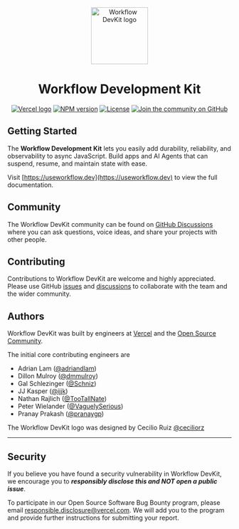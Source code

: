 <div align="center">
  <a href="https://useworkflow.dev">
    <picture>
      <source media="(prefers-color-scheme: dark)" srcset="https://useworkflow.dev/workflow-circle-symbol-dark.svg">
      <img alt="Workflow DevKit logo" src="https://useworkflow.dev/workflow-circle-symbol-light.svg" height="128">
    </picture>
  </a>
  <h1>Workflow Development Kit</h1>

<a href="https://vercel.com"><img alt="Vercel logo" src="https://img.shields.io/badge/MADE%20BY%20Vercel-000000.svg?style=for-the-badge&logo=Vercel&labelColor=000"></a>
<a href="https://www.npmjs.com/package/next"><img alt="NPM version" src="https://img.shields.io/npm/v/workflow?style=for-the-badge&labelColor=000000"></a>
<a href="https://github.com/vercel/workflow/blob/canary/license.md"><img alt="License" src="https://img.shields.io/npm/l/workflow.svg?style=for-the-badge&labelColor=000000"></a>
<a href="https://github.com/vercel/workflow/discussions"><img alt="Join the community on GitHub" src="https://img.shields.io/badge/Join%20the%20community-blueviolet.svg?style=for-the-badge&logo=Github&labelColor=000000&logoWidth=20"></a>

</div>

## Getting Started

The **Workflow Development Kit** lets you easily add durability, reliability, and observability to async JavaScript. Build apps and AI Agents that can suspend, resume, and maintain state with ease.

Visit [https://useworkflow.dev](https://useworkflow.dev) to view the full documentation.

## Community

The Workflow DevKit community can be found on [GitHub Discussions](https://github.com/vercel/workflow/discussions) where you can ask questions, voice ideas, and share your projects with other people.

## Contributing

Contributions to Workflow DevKit are welcome and highly appreciated. Please use GitHub [issues](https://github.com/vercel/workflow/issues) and [discussions](https://github.com/vercel/workflow/discussions) to collaborate with the team and the wider community.

## Authors

Workflow DevKit was built by engineers at [Vercel](https://vercel.com) and the [Open Source Community](https://github.com/vercel/workflow/graphs/contributors).

The initial core contributing engineers are

- Adrian Lam ([@adriandlam](https://github.com/adriandlam))
- Dillon Mulroy ([@dmmulroy](https://github.com/dmmulroy))
- Gal Schlezinger ([@Schniz](https://github.com/Schniz))
- JJ Kasper ([@ijjk](https://github.com/ijjk))
- Nathan Rajlich ([@TooTallNate](https://github.com/TooTallNate))
- Peter Wielander ([@VaguelySerious](https://github.com/VaguelySerious))
- Pranay Prakash ([@pranaygp](https://github.com/pranaygp))

The Workflow DevKit logo was designed by Cecilio Ruiz [@ceciliorz](https://x.com/ceciliorz)

---

## Security

If you believe you have found a security vulnerability in Workflow DevKit, we encourage you to **_responsibly disclose this and NOT open a public issue_**.

To participate in our Open Source Software Bug Bounty program, please email [responsible.disclosure@vercel.com](mailto:responsible.disclosure@vercel.com). We will add you to the program and provide further instructions for submitting your report.

